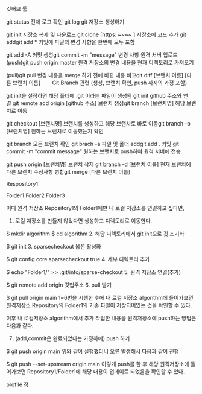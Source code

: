 깃허브 툴 

git status 전체 로그 확인 git log git 저장소 생성하기

git init 저장소 복제 및 다운로드 git clone [https: ~~~~ ] 저장소에 코드 추가 git addgit add * 커밋에 파일의 변경 사항을 한번에 모두 포함 

git add -A 커밋 생성git commit -m "message" 변경 사항 원격 서버 업로드 (push)git push origin master 원격 저장소의 변경 내용을 현재 디렉토리로 가져오기

(pull)git pull 변경 내용을 merge 하기 전에 바뀐 내용 비교git diff [브랜치 이름] [다른 브랜치 이름]        Git Branch 관련 (생성, 브랜치 확인, push 까지의 과정 포함)

git init을 설정하면 해당 폴더에 .git 이라는 파일이 생성됨 git init github 주소와 연결 git remote add origin [github 주소] 브랜치 생성git branch [브랜치명] 해당 브랜치로 이동

git checkout [브랜치명] 브랜치를 생성하고 해당 브랜치로 바로 이동git branch -b [브랜치명] 원하는 브랜치로 이동했는지 확인 

git branch 모든 브랜치 확인 git brach -a 파일 및 폴더 addgit add . 커밋 git commit -m "commit message" 원하는 브랜치로 push하여 원격 서버에 전송

git push origin [브랜치명] 브랜치 삭제 git branch -d [브랜치 이름] 현재 브랜치에 다른 브랜치 수정사항 병합git merge [다른 브랜치 이름] 

Respository1

Folder1
Folder2
Folder3

이때 원격 저장소 Repository1의 Folder1에만 내 로컬 저장소를 연결하고 싶다면,
1. 로컬 저장소를 만들지 않았다면 생성하고 디렉토리로 이동한다.

$ mkdir algorithm
$ cd algorithm
2. 해당 디렉토리에서 git init으로 깃 초기화

$ git init
3. sparsecheckout 옵션 활성화

$ git config core.sparsecheckout true
4. 세부 디렉토리 추가

$ echo "Folder1/" >> .git/info/sparse-checkout
5. 원격 저장소 연결(추가)

$ git remote add origin 깃헙주소
6. pull 받기

$ git pull origin main
1~6번을 시행한 후에 내 로컬 저장소 algorithm에 들어가보면 원격저장소 Repository의 Folder1의 기존 파일이 저장되어있는 것을 확인할 수 있다.

이후 내 로컬저장소 algorithm에서 추가 작업한 내용을 원격저장소에 push하는 방법은 다음과 같다.

7. (add,commit은 완료되었다는 가정하에) push 하기

$ git push origin main
위와 같이 실행했더니 오류 발생해서 다음과 같이 진행

$ git push --set-upstream origin main
이렇게 push를 한 후 해당 원격저장소에 들어가보면 Repository1/Folder1에 해당 내용이 업데이트 되었음을 확인할 수 있다.

profile
졍

